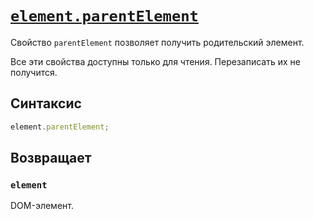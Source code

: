 # [`element.parentElement`](../index.md)

Свойство `parentElement` позволяет получить родительский элемент.

Все эти свойства доступны только для чтения. Перезаписать их не получится.

## Синтаксис

```js
element.parentElement;
```

## Возвращает

### `element`

DOM-элемент.
